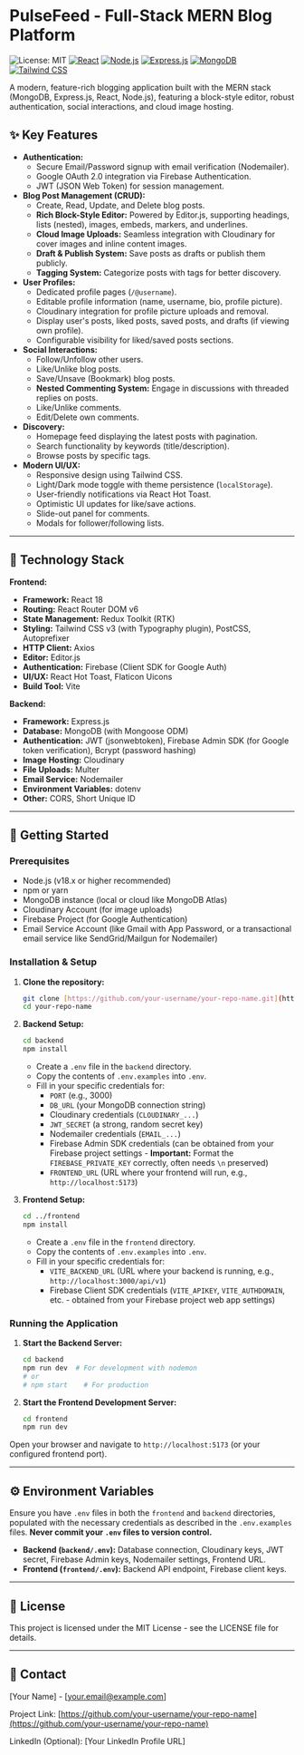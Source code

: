 # PulseFeed - Full-Stack MERN Blog Platform

![License: MIT](https://img.shields.io/badge/License-MIT-blue.svg)
[![React](https://img.shields.io/badge/React-18.x-61DAFB?logo=react&logoColor=black)](https://reactjs.org/)
[![Node.js](https://img.shields.io/badge/Node.js-18.x+-339933?logo=node.js&logoColor=white)](https://nodejs.org/)
[![Express.js](https://img.shields.io/badge/Express.js-4.x-000000?logo=express&logoColor=white)](https://expressjs.com/)
[![MongoDB](https://img.shields.io/badge/MongoDB-6.x+-47A248?logo=mongodb&logoColor=white)](https://www.mongodb.com/)
[![Tailwind CSS](https://img.shields.io/badge/Tailwind_CSS-3.x-38B2AC?logo=tailwind-css&logoColor=white)](https://tailwindcss.com/)

A modern, feature-rich blogging application built with the MERN stack (MongoDB, Express.js, React, Node.js), featuring a block-style editor, robust authentication, social interactions, and cloud image hosting.


## ✨ Key Features

* **Authentication:**
    * Secure Email/Password signup with email verification (Nodemailer).
    * Google OAuth 2.0 integration via Firebase Authentication.
    * JWT (JSON Web Token) for session management.
* **Blog Post Management (CRUD):**
    * Create, Read, Update, and Delete blog posts.
    * **Rich Block-Style Editor:** Powered by Editor.js, supporting headings, lists (nested), images, embeds, markers, and underlines.
    * **Cloud Image Uploads:** Seamless integration with Cloudinary for cover images and inline content images.
    * **Draft & Publish System:** Save posts as drafts or publish them publicly.
    * **Tagging System:** Categorize posts with tags for better discovery.
* **User Profiles:**
    * Dedicated profile pages (`/@username`).
    * Editable profile information (name, username, bio, profile picture).
    * Cloudinary integration for profile picture uploads and removal.
    * Display user's posts, liked posts, saved posts, and drafts (if viewing own profile).
    * Configurable visibility for liked/saved posts sections.
* **Social Interactions:**
    * Follow/Unfollow other users.
    * Like/Unlike blog posts.
    * Save/Unsave (Bookmark) blog posts.
    * **Nested Commenting System:** Engage in discussions with threaded replies on posts.
    * Like/Unlike comments.
    * Edit/Delete own comments.
* **Discovery:**
    * Homepage feed displaying the latest posts with pagination.
    * Search functionality by keywords (title/description).
    * Browse posts by specific tags.
* **Modern UI/UX:**
    * Responsive design using Tailwind CSS.
    * Light/Dark mode toggle with theme persistence (`localStorage`).
    * User-friendly notifications via React Hot Toast.
    * Optimistic UI updates for like/save actions.
    * Slide-out panel for comments.
    * Modals for follower/following lists.

---

## 🚀 Technology Stack

**Frontend:**
* **Framework:** React 18
* **Routing:** React Router DOM v6
* **State Management:** Redux Toolkit (RTK)
* **Styling:** Tailwind CSS v3 (with Typography plugin), PostCSS, Autoprefixer
* **HTTP Client:** Axios
* **Editor:** Editor.js
* **Authentication:** Firebase (Client SDK for Google Auth)
* **UI/UX:** React Hot Toast, Flaticon Uicons
* **Build Tool:** Vite

**Backend:**
* **Framework:** Express.js
* **Database:** MongoDB (with Mongoose ODM)
* **Authentication:** JWT (jsonwebtoken), Firebase Admin SDK (for Google token verification), Bcrypt (password hashing)
* **Image Hosting:** Cloudinary
* **File Uploads:** Multer
* **Email Service:** Nodemailer
* **Environment Variables:** dotenv
* **Other:** CORS, Short Unique ID

---

## 🔧 Getting Started

### Prerequisites

* Node.js (v18.x or higher recommended)
* npm or yarn
* MongoDB instance (local or cloud like MongoDB Atlas)
* Cloudinary Account (for image uploads)
* Firebase Project (for Google Authentication)
* Email Service Account (like Gmail with App Password, or a transactional email service like SendGrid/Mailgun for Nodemailer)

### Installation & Setup

1.  **Clone the repository:**
    ```bash
    git clone [https://github.com/your-username/your-repo-name.git](https://github.com/your-username/your-repo-name.git)
    cd your-repo-name
    ```

2.  **Backend Setup:**
    ```bash
    cd backend
    npm install
    ```
    * Create a `.env` file in the `backend` directory.
    * Copy the contents of `.env.examples` into `.env`.
    * Fill in your specific credentials for:
        * `PORT` (e.g., 3000)
        * `DB_URL` (your MongoDB connection string)
        * Cloudinary credentials (`CLOUDINARY_...`)
        * `JWT_SECRET` (a strong, random secret key)
        * Nodemailer credentials (`EMAIL_...`)
        * Firebase Admin SDK credentials (can be obtained from your Firebase project settings - **Important:** Format the `FIREBASE_PRIVATE_KEY` correctly, often needs `\n` preserved)
        * `FRONTEND_URL` (URL where your frontend will run, e.g., `http://localhost:5173`)

3.  **Frontend Setup:**
    ```bash
    cd ../frontend
    npm install
    ```
    * Create a `.env` file in the `frontend` directory.
    * Copy the contents of `.env.examples` into `.env`.
    * Fill in your specific credentials for:
        * `VITE_BACKEND_URL` (URL where your backend is running, e.g., `http://localhost:3000/api/v1`)
        * Firebase Client SDK credentials (`VITE_APIKEY`, `VITE_AUTHDOMAIN`, etc. - obtained from your Firebase project web app settings)

### Running the Application

1.  **Start the Backend Server:**
    ```bash
    cd backend
    npm run dev  # For development with nodemon
    # or
    # npm start    # For production
    ```

2.  **Start the Frontend Development Server:**
    ```bash
    cd frontend
    npm run dev
    ```

Open your browser and navigate to `http://localhost:5173` (or your configured frontend port).

---

## ⚙️ Environment Variables

Ensure you have `.env` files in both the `frontend` and `backend` directories, populated with the necessary credentials as described in the `.env.examples` files. **Never commit your `.env` files to version control.**

* **Backend (`backend/.env`):** Database connection, Cloudinary keys, JWT secret, Firebase Admin keys, Nodemailer settings, Frontend URL.
* **Frontend (`frontend/.env`):** Backend API endpoint, Firebase client keys.

---

## 📜 License

This project is licensed under the MIT License - see the LICENSE file for details.

---

## 📧 Contact

[Your Name] - [your.email@example.com]

Project Link: [https://github.com/your-username/your-repo-name](https://github.com/your-username/your-repo-name)

LinkedIn (Optional): [Your LinkedIn Profile URL]